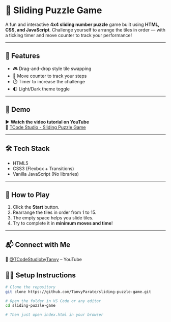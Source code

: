 # 🧩 Sliding Puzzle Game

A fun and interactive **4x4 sliding number puzzle** game built using **HTML, CSS, and JavaScript**. Challenge yourself to arrange the tiles in order — with a ticking timer and move counter to track your performance!

---

## 🚀 Features
- 🎮 Drag-and-drop style tile swapping
- 🔢 Move counter to track your steps
- ⏱️ Timer to increase the challenge
- 🌓 Light/Dark theme toggle

---

## 📸 Demo

▶️ **Watch the video tutorial on YouTube**  
🔗 [TCode Studio - Sliding Puzzle Game](https://www.youtube.com/your-video-link)

---

## 🛠️ Tech Stack
- HTML5
- CSS3 (Flexbox + Transitions)
- Vanilla JavaScript (No libraries)

---

## 🧠 How to Play
1. Click the **Start** button.
2. Rearrange the tiles in order from 1 to 15.
3. The empty space helps you slide tiles.
4. Try to complete it in **minimum moves and time**!

---

## 📬 Connect with Me  
🧠 [@TCodeStudiobyTanvy](https://www.youtube.com/@TCodeStudiobyTanvy) – YouTube

## 🧑‍💻 Setup Instructions

```bash
# Clone the repository
git clone https://github.com/TanvyParate/sliding-puzzle-game.git

# Open the folder in VS Code or any editor
cd sliding-puzzle-game

# Then just open index.html in your browser

